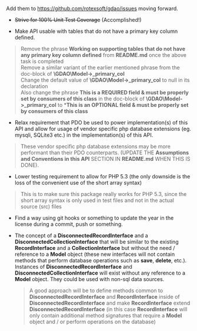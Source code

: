 Add them to https://github.com/rotexsoft/gdao/issues moving forward. 

* ~~Strive for 100% Unit Test Coverage~~ (Accomplished!)

* Make API usable with tables that do not have a primary key column defined.
> Remove the phrase **Working on supporting tables that do not have any primary key column defined** from **README.md** once the above task is completed   
> Remove a similar variant of the earlier mentioned phrase from the doc-block of **\GDAO\Model->_primary_col**   
> Change the default value of **\GDAO\Model->_primary_col** to null in its declaration      
> Also change the phrase **This is a REQUIRED field & must be properly set by 
> consumers of this class** in the doc-block of **\GDAO\Model->_primary_col** to
> ***This is an OPTIONAL field & must be properly set by consumers of this class**

* Relax requirement that PDO be used to power implementation(s) of this API and allow for usage of vendor specific php database extensions (eg. mysqli, SQLite3 etc.) in the implementation(s) of this API.
> These vendor specific php database extensions may be more performant than their PDO counterparts. (UPDATE THE **Assumptions and Conventions in this API** SECTION IN **README.md** WHEN THIS IS DONE).

* Lower testing requirement to allow for PHP 5.3 (the only downside is the loss of the convenient use of the short array syntax)
> This is to make sure this package really works for PHP 5.3, since the short array syntax is only used in test files and not in the actual source (src) files

* Find a way using git hooks or something to update the year in the license during a commit, push or something.

* The concept of a **DisconnectedRecordInterface** and a **DisconnectedCollectionInterface** that will be similar to the existing **RecordInterface** and a **CollectionInterface** but without the need / reference to a **Model** object (these new interfaces will not contain methods that perform database operations such as **save**, **delete**, etc.). Instances of **DisconnectedRecordInterface** and **DisconnectedCollectionInterface** will exist without any reference to a **Model** object. They could be used with non-sql data sources.

  > A good approach will be to define methods common to  **DisconnectedRecordInterface** and  **RecordInterface** inside of  **DisconnectedRecordInterface** and make **RecordInterface** extend **DisconnectedRecordInterface** (in this case **RecordInterface** will only contain additional method signatures that require a **Model** object and / or perform operations on the database)
